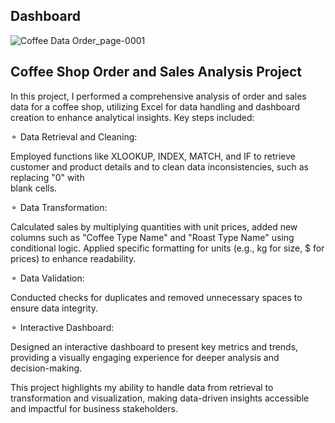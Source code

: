 ## Dashboard 


![Coffee Data Order_page-0001](https://github.com/user-attachments/assets/7d048f7e-4a08-48a2-818e-02c4f99ca629)


## Coffee Shop Order and Sales Analysis Project

In this project, I performed a comprehensive analysis of order and sales data for a coffee shop, utilizing Excel for data handling and dashboard creation to enhance analytical insights. Key steps included:

⚬  Data Retrieval and Cleaning:

   Employed functions like XLOOKUP, INDEX, MATCH, and IF to retrieve customer and product details and to clean data inconsistencies, such as replacing "0" with     
   blank cells.

⚬  Data Transformation:

   Calculated sales by multiplying quantities with unit prices, added new columns such as "Coffee Type Name" and "Roast Type Name" using 
   conditional logic. Applied specific formatting for units (e.g., kg for size, $ for prices) to enhance readability.

⚬  Data Validation:

   Conducted checks for duplicates and removed unnecessary spaces to ensure data integrity.

⚬  Interactive Dashboard:

   Designed an interactive dashboard to present key metrics and trends, providing a visually engaging experience for deeper analysis and   
   decision-making.
   
This project highlights my ability to handle data from retrieval to transformation and visualization, making data-driven insights accessible and impactful for business stakeholders.






